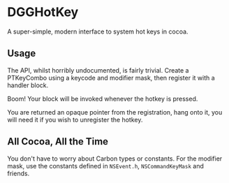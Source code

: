 # DGGHotKey

A super-simple, modern interface to system hot keys in cocoa.

## Usage

The API, whilst horribly undocumented, is fairly trivial. Create a PTKeyCombo using a keycode and modifier mask, then register it with a handler block.

Boom! Your block will be invoked whenever the hotkey is pressed.

You are returned an opaque pointer from the registration, hang onto it, you will need it if you wish to unregister the hotkey.

## All Cocoa, All the Time

You don't have to worry about Carbon types or constants. For the modifier mask, use the constants defined in `NSEvent.h`, `NSCommandKeyMask` and friends. 